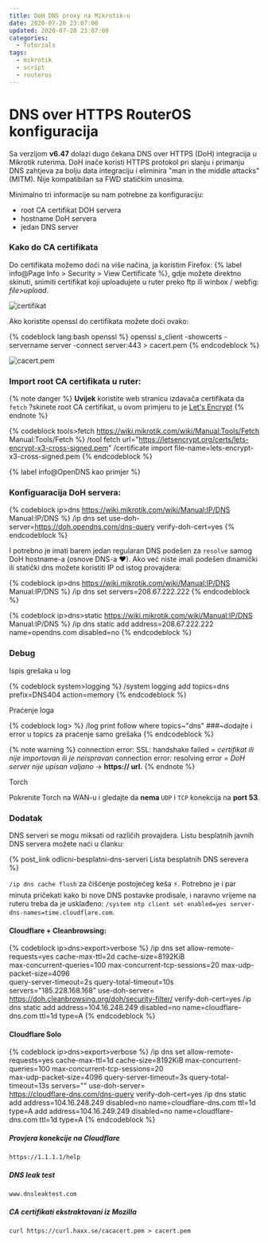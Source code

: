 ```yaml
---
title: DoH DNS proxy na Mikrotik-u
date: 2020-07-20 23:07:00
updated: 2020-07-20 23:07:00
categories:
  - Tutorials
tags:
  - mikrotik
  - script
  - routeros
---
```



# DNS over HTTPS RouterOS konfiguracija

Sa verzijom __v6.47__ dolazi dugo čekana DNS over HTTPS (DoH) integracija u Mikrotik ruterima. DoH inače koristi HTTPS protokol pri slanju i primanju DNS zahtjeva za bolju data integraciju  i eliminira "man in the middle attacks" (MITM). Nije kompatibilan sa FWD statičkim unosima.

<!--more-->

Minimalno tri informacije su nam potrebne za konfiguraciju:

  - root CA certifikat DOH servera
  - hostname DoH servera
  - jedan DNS server

### Kako do CA certifikata

Do certifikata možemo doći na više načina, ja koristim Firefox: {%  label info@Page Info > Security > View Certificate  %}, gdje možete direktno skinuti, snimiti certifikat koji uploadujete u ruter preko ftp ili winbox / webfig: _file>upload_.

![certifikat](https://static.monkeyshub.space/fragments/sky/dns12.png)

Ako koristite openssl do certifikata možete doći ovako:

{% codeblock lang:bash openssl %}
openssl s_client -showcerts -servername server -connect server:443 > cacert.pem
{% endcodeblock %}

![cacert.pem](https://static.monkeyshub.space/fragments/sky/dns12.png)

### Import root CA certifikata u ruter:

{%  note  danger %}
  **Uvijek** koristite web stranicu izdavača certifikata da `fetch` ?skinete root  CA certifikat, u ovom primjeru to je [Let's Encrypt](https://letsencrypt.org/certs/)
{%  endnote %}


{% codeblock tools>fetch https://wiki.mikrotik.com/wiki/Manual:Tools/Fetch Manual:Tools/Fetch %}
/tool fetch url="https://letsencrypt.org/certs/lets-encrypt-x3-cross-signed.pem"
/certificate import file-name=lets-encrypt-x3-cross-signed.pem
{% endcodeblock %}

{%  label info@OpenDNS kao primjer  %}


### Konfiguaracija DoH servera:

{% codeblock ip>dns https://wiki.mikrotik.com/wiki/Manual:IP/DNS Manual:IP/DNS %}
/ip dns set use-doh-server=https://doh.opendns.com/dns-query verify-doh-cert=yes
{% endcodeblock %}

I potrebno je imati barem jedan regularan DNS podešen za `resolve` samog DoH hostname-a (osnove DNS-a ❤). Ako već niste imali podešen dinamički ili statički dns možete koristiti IP od istog provajdera:

{% codeblock ip>dns https://wiki.mikrotik.com/wiki/Manual:IP/DNS Manual:IP/DNS %}
/ip dns set servers=208.67.222.222
{% endcodeblock %}

{% codeblock ip>dns>static https://wiki.mikrotik.com/wiki/Manual:IP/DNS Manual:IP/DNS %}
/ip dns static add address=208.67.222.222 name=opendns.com disabled=no
{% endcodeblock %}

### Debug

Ispis grešaka u log

{%  codeblock system>logging %}
/system logging
add topics=dns prefix=DNS404 action=memory
{%  endcodeblock  %}

Praćenje loga

{%  codeblock log> %}
/log
print follow where topics~"dns"
    ###~dodajte i error u topics za praćenje samo grešaka
{%  endcodeblock  %}

{%  note warning %}
connection error: SSL: handshake failed
= *certifikat ili nije importovan ili je neispravan*
connection error: resolving error
= *DoH server nije upisan valjano* -> **https:// url.**
{%  endnote  %}

Torch

Pokrenite Torch na WAN-u i gledajte da **nema** `UDP` i `TCP` konekcija na **port 53**.


### Dodatak

DNS serveri se mogu miksati od različih provajdera. Listu besplatnih javnih DNS servera možete naći u članku:

<p>
{% post_link odlicni-besplatni-dns-serveri Lista besplatnih DNS serevera %}
</p>

`/ip dns cache flush` za čišćenje postojećeg keša ⚡. Potrebno je i par minuta pričekati kako bi nove DNS postavke prodisale, i naravno vrijeme na ruteru treba da je usklađeno:
`/system ntp client set enabled=yes server-dns-names=time.cloudflare.com`.


#### Cloudflare + Cleanbrowsing:

{%  codeblock ip>dns>export>verbose %}
/ip dns set
  allow-remote-requests=yes cache-max-ttl=2d cache-size=8192KiB \
  max-concurrent-queries=100 max-concurrent-tcp-sessions=20 max-udp-packet-size=4096 \
  query-server-timeout=2s query-total-timeout=10s servers="185.228.168.168" use-doh-server=\
  https://doh.cleanbrowsing.org/doh/security-filter/ verify-doh-cert=yes
/ip dns static
  add address=104.16.248.249 disabled=no name=cloudflare-dns.com ttl=1d type=A
{%  endcodeblock  %}

#### Cloudflare Solo

{%  codeblock ip>dns>export>verbose %}
/ip dns
set allow-remote-requests=yes cache-max-ttl=1d cache-size=8192KiB max-concurrent-queries=100 max-concurrent-tcp-sessions=20 \
    max-udp-packet-size=4096 query-server-timeout=3s query-total-timeout=13s servers="" use-doh-server=\
    https://cloudflare-dns.com/dns-query verify-doh-cert=yes
/ip dns static
add address=104.16.248.249 disabled=no name=cloudflare-dns.com ttl=1d type=A
add address=104.16.249.249 disabled=no name=cloudflare-dns.com ttl=1d type=A
{%  endcodeblock  %}

##### Provjera konekcije na Cloudflare

```
https://1.1.1.1/help
```

##### DNS leak test

```
www.dnsleaktest.com
```

#####  CA certifikati ekstraktovani iz Mozilla

```
curl https://curl.haxx.se/cacacert.pem > cacert.pem
```
